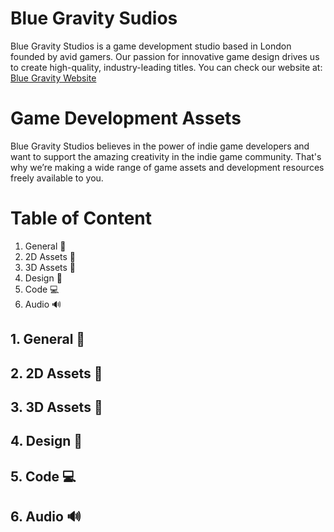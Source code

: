 # Blue Gravity Sudios

Blue Gravity Studios is a game development studio based in London founded by avid gamers. Our passion for innovative game design drives us to create high-quality, industry-leading titles. You can check our website at: [Blue Gravity Website](https://gravity.blue/)

# Game Development Assets

Blue Gravity Studios believes in the power of indie game developers and want to support the amazing creativity in the indie game community. That's why we’re making a wide range of game assets and development resources freely available to you.

# Table of Content

1. General 📖
2. 2D Assets 🎨
3. 3D Assets 🎲
4. Design 🧩
5. Code 💻
6. Audio 🔊


## 1. General 📖

## 2. 2D Assets 🎨

## 3. 3D Assets 🎲

## 4. Design 🧩

## 5. Code 💻

## 6. Audio 🔊
